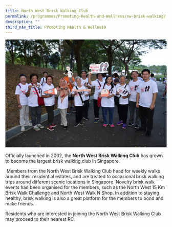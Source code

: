 ```yaml
---
title: North West Brisk Walking Club
permalink: /programmes/Promoting-Health-and-Wellness/nw-brisk-walking/
description: ""
third_nav_title: Promoting Health & Wellness
---
```

<meta name="description" content="North West Brisk Walking Club">

![](/images/Programmes/Promoting%20Health%20and%20Wellness/IMG013.jpg)

Officially launched in 2002, the **North West Brisk Walking Club** has grown to become the largest brisk walking club in Singapore.

 Members from the North West Brisk Walking Club head for weekly walks around their residential estates, and are treated to occasional brisk walking trips around different scenic locations in Singapore. Novelty brisk walk events had been organised for the members, such as the North West 15 Km Brisk Walk Challenge and North West Walk N Shop. In addition to staying healthy, brisk walking is also a great platform for the members to bond and make friends.

Residents who are interested in joining the North West Brisk Walking Club may proceed to their nearest RC.
